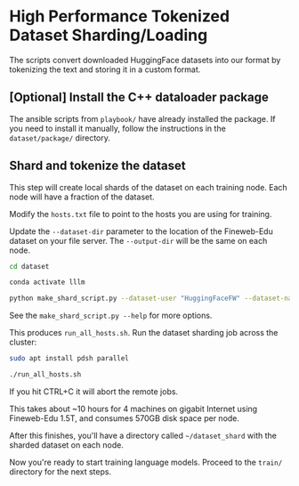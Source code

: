 # High Performance Tokenized Dataset Sharding/Loading

The scripts convert downloaded HuggingFace datasets into our format by tokenizing the text and storing it in a custom format.


## [Optional] Install the C++ dataloader package

The ansible scripts from `playbook/` have already installed the package.  If you need to install it manually, follow the instructions in the `dataset/package/` directory.


## Shard and tokenize the dataset

This step will create local shards of the dataset on each training node.  Each node will have a fraction of the dataset.

Modify the `hosts.txt` file to point to the hosts you are using for training.

Update the `--dataset-dir` parameter to the location of the Fineweb-Edu dataset on your file server.  The `--output-dir` will be the same on each node.

```bash
cd dataset

conda activate lllm

python make_shard_script.py --dataset-user "HuggingFaceFW" --dataset-name "fineweb-edu" --output-dir ~/dataset_shard
```

See the `make_shard_script.py --help` for more options.

This produces `run_all_hosts.sh`.  Run the dataset sharding job across the cluster:

```bash
sudo apt install pdsh parallel

./run_all_hosts.sh
```

If you hit CTRL+C it will abort the remote jobs.

This takes about ~10 hours for 4 machines on gigabit Internet using Fineweb-Edu 1.5T, and consumes 570GB disk space per node.

After this finishes, you'll have a directory called `~/dataset_shard` with the sharded dataset on each node.

Now you're ready to start training language models.  Proceed to the `train/` directory for the next steps.
